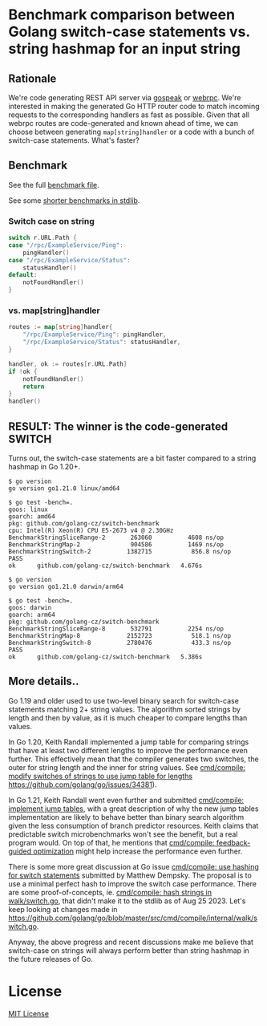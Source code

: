 # Benchmark comparison between Golang switch-case statements vs. string hashmap for an input string 

## Rationale
We're code generating REST API server via [gospeak](https://github.com/golang-cz/gospeak) or
[webrpc](https://github.com/webrpc/webrpc). We're interested in making the generated Go HTTP router code
to match incoming requests to the corresponding handlers as fast as possible. Given that all
webrpc routes are code-generated and known ahead of time, we can choose between generating
`map[string]handler` or a code with a bunch of switch-case statements. What's faster?

## Benchmark
See the full [benchmark file](./benchmark_test.go).

See some [shorter benchmarks in stdlib](https://github.com/golang/go/blob/ddad9b618cce0ed91d66f0470ddb3e12cfd7eeac/src/cmd/compile/internal/test/switch_test.go#L86).

### Switch case on string
```go
switch r.URL.Path {
case "/rpc/ExampleService/Ping":
    pingHandler()
case "/rpc/ExampleService/Status":
    statusHandler()
default:
    notFoundHandler()
}
```

### vs. map[string]handler
```go
routes := map[string]handler{
	"/rpc/ExampleService/Ping": pingHandler,
	"/rpc/ExampleService/Status": statusHandler,
}

handler, ok := routes[r.URL.Path]
if !ok {
	notFoundHandler()
	return
}
handler()
```

## RESULT: The winner is the code-generated SWITCH
Turns out, the switch-case statements are a bit faster compared to a string hashmap in Go 1.20+.

```
$ go version
go version go1.21.0 linux/amd64

$ go test -bench=.
goos: linux
goarch: amd64
pkg: github.com/golang-cz/switch-benchmark
cpu: Intel(R) Xeon(R) CPU E5-2673 v4 @ 2.30GHz
BenchmarkStringSliceRange-2   	  263060	      4608 ns/op
BenchmarkStringMap-2          	  904586	      1469 ns/op
BenchmarkStringSwitch-2       	 1382715	       856.8 ns/op
PASS
ok  	github.com/golang-cz/switch-benchmark	4.676s
```

```
$ go version
go version go1.21.0 darwin/arm64

$ go test -bench=.
goos: darwin
goarch: arm64
pkg: github.com/golang-cz/switch-benchmark
BenchmarkStringSliceRange-8   	  532791	      2254 ns/op
BenchmarkStringMap-8          	 2152723	       518.1 ns/op
BenchmarkStringSwitch-8       	 2780476	       433.3 ns/op
PASS
ok  	github.com/golang-cz/switch-benchmark	5.386s
```

## More details..
Go 1.19 and older used to use two-level binary search for switch-case statements matching 2+
string values. The algorithm sorted strings by length and then by value, as it is much cheaper
to compare lengths than values.

In Go 1.20, Keith Randall implemented a jump table for comparing strings that have at least
two different lengths to improve the performance even further. This effectively mean that the
compiler generates two switches, the outer for string length and the inner for string values.
See [cmd/compile: modify switches of strings to use jump table for lengths](https://go-review.googlesource.com/c/go/+/395714)
https://github.com/golang/go/issues/34381).

In Go 1.21, Keith Randall went even further and submitted [cmd/compile: implement jump tables](https://go-review.googlesource.com/c/go/+/357330),
with a great description of why the new jump tables implementation are likely to behave better
than binary search algorithm given the less consumption of branch predictor resources. Keith
claims that predictable switch microbenchmarks won't see the benefit, but a real program would.
On top of that, he mentions that [cmd/compile: feedback-guided optimization](https://github.com/golang/go/issues/28262)
might help increase the performance even further.

There is some more great discussion at Go issue [cmd/compile: use hashing for switch statements](https://github.com/golang/go/issues/34381)
submitted by Matthew Dempsky. The proposal is to use a minimal perfect hash to improve the switch
case performance. There are some proof-of-concepts, ie. [cmd/compile: hash strings in walk/switch.go](https://go-review.googlesource.com/c/go/+/307191),
that didn't make it to the stdlib as of Aug 25 2023. Let's keep looking at changes made in https://github.com/golang/go/blob/master/src/cmd/compile/internal/walk/switch.go.

Anyway, the above progress and recent discussions make me believe that switch-case on strings
will always perform better than string hashmap in the future releases of Go. 

# License
[MIT License](./LICENSE)
